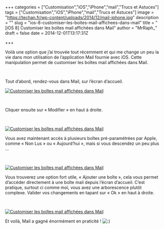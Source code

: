 +++
categories = ["Customisation","iOS","iPhone","mail","Trucs et Astuces"]
tags = ["Customisation","iOS","iPhone","mail","Trucs et Astuces"]
image = "https://techan.fr/wp-content/uploads/2014/12/mail-iphone.jpg"
description = ""
slug = "ios-8-customiser-les-boites-mail-affichees-dans-mail"
title = "[iOS 8] Customiser les boîtes mail affichées dans Mail"
author = "MrRaph_"
draft = false
date = 2014-12-01T13:17:31Z

+++


Voilà une option que j’ai trouvée tout récemment et qui me change un peu la vie dans mon utilisation de l’application Mail fournie avec iOS. Cette manipulation permet de customiser les boîtes mail affichées dans Mail.  
  
  

Tout d’abord, rendez-vous dans Mail, sur l’écran d’accueil.

[![Customiser les boîtes mail affichées dans Mail](https://techan.fr/wp-content/uploads/2014/12/mail_boxe-575x1024.png)](https://techan.fr/wp-content/uploads/2014/12/mail_boxe.png)

 

Cliquer ensuite sur « Modifier » en haut à droite.

 

[![Customiser les boîtes mail affichées dans Mail](https://techan.fr/wp-content/uploads/2014/12/mail_boxes_2-575x1024.png)](https://techan.fr/wp-content/uploads/2014/12/mail_boxes_2.png)

Vous avez maintenant accès à plusieurs boîtes pré-paramétrées par Apple, comme « Non Lus » ou « Aujourd’hui », mais si vous descendez un peu plus …

 

[![Customiser les boîtes mail affichées dans Mail](https://techan.fr/wp-content/uploads/2014/12/mail_select_boxes-575x1024.png)](https://techan.fr/wp-content/uploads/2014/12/mail_select_boxes.png)

Vous trouverez une option fort utile, « Ajouter une boîte », cela vous permet d’accéder directement à une boîte mail depuis l’écran d’accueil. C’est pratique, surtout ci comme moi, vous avez une arborescence plutôt complexe. Valider vos changements en tapant sur « Ok » en haut à droite.

 

[![Customiser les boîtes mail affichées dans Mail](https://techan.fr/wp-content/uploads/2014/12/mail_select_boxes_2-575x1024.png)](https://techan.fr/wp-content/uploads/2014/12/mail_select_boxes_2.png)

Et voilà, Mail a gagné énormément en praticité ! ![:)](http://blog.techan.fr/wp-includes/images/smilies/simple-smile.png)


